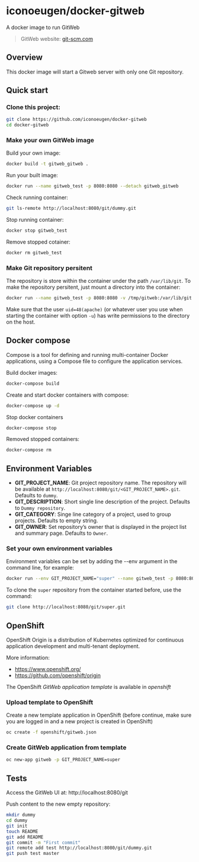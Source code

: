 # iconoeugen/docker-gitweb

A docker image to run GitWeb

> GitWeb website: [git-scm.com](https://git-scm.com/docs/gitweb)

## Overview

This docker image will start a Gitweb server with only one Git repository.

## Quick start

### Clone this project:

``` bash
git clone https://github.com/iconoeugen/docker-gitweb
cd docker-gitweb
```

### Make your own GitWeb image

Build your own image:

``` bash
docker build -t gitweb_gitweb .
```

Run your built image:

``` bash
docker run --name gitweb_test -p 8080:8080 --detach gitweb_gitweb
```

Check running container:

``` bash
git ls-remote http://localhost:8080/git/dummy.git
```

Stop running container:

``` bash
docker stop gitweb_test
```

Remove stopped cotainer:

``` bash
docker rm gitweb_test
```

### Make Git repository persitent

The repository is store within the container under the path `/var/lib/git`. To make the repository persitent, just mount
a directory into the container:

``` bash
docker run --name gitweb_test -p 8080:8080 -v /tmp/gitweb:/var/lib/git --detach gitweb_gitweb
```

Make sure that the user `uid=48(apache)` (or whatever user you use when starting the container with option `-u`) has
write permissions to the directory on the host.

## Docker compose

Compose is a tool for defining and running multi-container Docker applications, using a Compose file  to configure
the application services.

Build docker images:

``` bash
docker-compose build
```

Create and start docker containers with compose:

``` bash
docker-compose up -d
```

Stop docker containers

``` bash
docker-compose stop
```

Removed stopped containers:

``` bash
docker-compose rm
```

## Environment Variables

- **GIT_PROJECT_NAME**: Git project repository name. The repository will be available at
`http://localhost:8080/git/<GIT_PROJECT_NAME>.git`. Defaults to `dummy`.
- **GIT_DESCRIPTION**: Short single line description of the project. Defaults to `Dummy repository`.
- **GIT_CATEGORY**: Singe line category of a project, used to group projects. Defaults to empty string.
- **GIT_OWNER**: Set repository’s owner that is displayed in the project list and summary page. Defaults to `Owner`.

### Set your own environment variables

Environment variables can be set by adding the --env argument in the command line, for example:

``` bash
docker run --env GIT_PROJECT_NAME="super" --name gitweb_test -p 8080:8080 --detach gitweb_gitweb
```

To clone the `super` repository from the container started before, use the command:

``` bash
git clone http://localhost:8080/git/super.git
```

## OpenShift

OpenShift Origin is a distribution of Kubernetes optimized for continuous application development and multi-tenant deployment.

More information:
- https://www.openshift.org/
- https://github.com/openshift/origin

The OpenShift *GitWeb application template* is available in *openshift*

### Upload template to OpenShift

Create a new template application in OpenShift (before continue, make sure you are logged in and a new project is created in OpenShift)

``` bash
oc create -f openshift/gitweb.json
```

### Create GitWeb application from template

``` bash
oc new-app gitweb -p GIT_PROJECT_NAME=super
```

## Tests

Access the GitWeb UI at: http://localhost:8080/git

Push content to the new empty repository:

``` bash
mkdir dummy
cd dummy
git init
touch README
git add README
git commit -m "First commit"
git remote add test http://localhost:8080/git/dummy.git
git push test master
```
